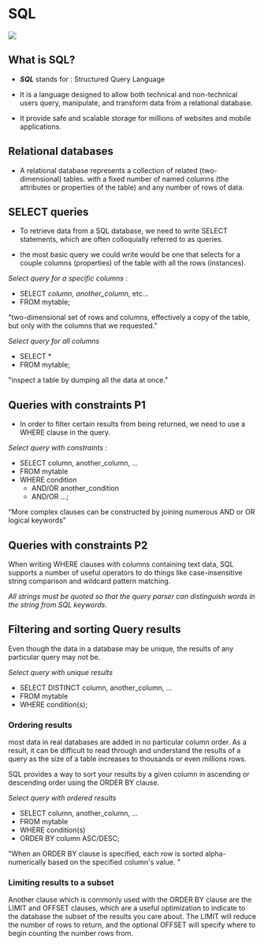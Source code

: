 # SQL 

![](https://i1.wp.com/brianbonk.dk/wp-content/uploads/2021/02/sql-server-tips.jpg?fit=1200%2C500&ssl=1)
## What is SQL?

+ ***SQL***  stands for : Structured Query Language

+ It is a language designed to allow both technical and non-technical users query, manipulate, and transform data from a relational database.

+ It provide safe and scalable storage for millions of websites and mobile applications.

## Relational databases

+ A relational database represents a collection of related (two-dimensional) tables.  with a fixed number of named columns (the attributes or properties of the table) and any number of rows of data.

## SELECT queries 

+ To retrieve data from a SQL database, we need to write SELECT statements, which are often colloquially referred to as queries.

+ the most basic query we could write would be one that selects for a couple columns (properties) of the table with all the rows (instances).

*Select query for a specific columns* :

- SELECT *column*, *another_column*, etc...
- FROM mytable;

"two-dimensional set of rows and columns, effectively a copy of the table, but only with the columns that we requested."

*Select query for all columns*

- SELECT * 
- FROM mytable;

"inspect a table by dumping all the data at once."

## Queries with constraints P1

+ In order to filter certain results from being returned, we need to use a WHERE clause in the query.

*Select query with constraints* :

- SELECT column, another_column, …
- FROM mytable
- WHERE condition
    - AND/OR another_condition
    - AND/OR …;

"More complex clauses can be constructed by joining numerous AND or OR logical keywords"

## Queries with constraints P2

When writing WHERE clauses with columns containing text data, SQL supports a number of useful operators to do things like case-insensitive string comparison and wildcard pattern matching. 

*All strings must be quoted so that the query parser can distinguish words in the string from SQL keywords.*

## Filtering and sorting Query results

Even though the data in a database may be unique, the results of any particular query may not be.

*Select query with unique results*

- SELECT DISTINCT column, another_column, …
- FROM mytable
- WHERE condition(s);

### Ordering results

most data in real databases are added in no particular column order. As a result, it can be difficult to read through and understand the results of a query as the size of a table increases to thousands or even millions rows.

SQL provides a way to sort your results by a given column in ascending or descending order using the ORDER BY clause.

*Select query with ordered results*

- SELECT column, another_column, …
- FROM mytable
- WHERE condition(s)
- ORDER BY column ASC/DESC;

"When an ORDER BY clause is specified, each row is sorted alpha-numerically based on the specified column's value. "

### Limiting results to a subset

Another clause which is commonly used with the ORDER BY clause are the LIMIT and OFFSET clauses, which are a useful optimization to indicate to the database the subset of the results you care about. The LIMIT will reduce the number of rows to return, and the optional OFFSET will specify where to begin counting the number rows from.
